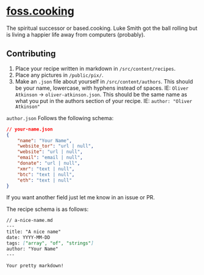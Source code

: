 # [foss.cooking](https://foss.cooking)

The spiritual successor or based.cooking. Luke Smith got the ball rolling but is living a happier life away from computers (probably).


## Contributing

1. Place your recipe written in markdown in `/src/content/recipes`.
2. Place any pictures in `/public/pix/`.
3. Make an `.json` file about yourself in `/src/content/authors`. This should be your name, lowercase, with hyphens instead of spaces. IE: `Oliver Atkinson` -> `oliver-atkinson.json`. This should be the same name as what you put in the authors section of your recipe. IE: `author: "Oliver Atkinson"`

`author.json` Follows the following schema:
```json
// your-name.json
{
    "name": "Your Name",
    "website_tor": "url | null",
    "website": "url | null",
    "email": "email | null",
    "donate": "url | null",
    "xmr": "text | null",
    "btc": "text | null",
    "eth": "text | null"
}
```
If you want another field just let me know in an issue or PR.

The recipe schema is as follows:
```markdown
// a-nice-name.md
---
title: "A nice name"
date: YYYY-MM-DD
tags: ["array", "of", "strings"]
author: "Your Name"
---

Your pretty markdown!
```